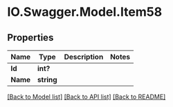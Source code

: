 # IO.Swagger.Model.Item58
## Properties

Name | Type | Description | Notes
------------ | ------------- | ------------- | -------------
**Id** | **int?** |  | 
**Name** | **string** |  | 

[[Back to Model list]](../README.md#documentation-for-models) [[Back to API list]](../README.md#documentation-for-api-endpoints) [[Back to README]](../README.md)

